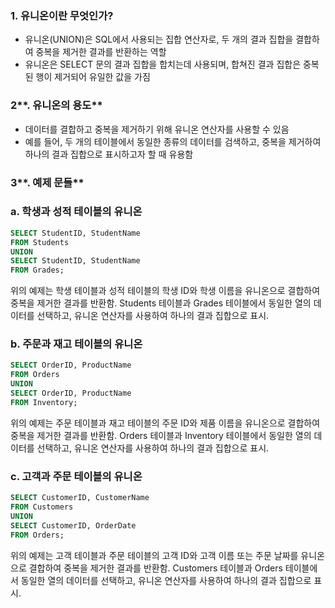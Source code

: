### **1. 유니온이란 무엇인가?**

- 유니온(UNION)은 SQL에서 사용되는 집합 연산자로, 두 개의 결과 집합을 결합하여 중복을 제거한 결과를 반환하는 역할<br>
- 유니온은 SELECT 문의 결과 집합을 합치는데 사용되며, 합쳐진 결과 집합은 중복된 행이 제거되어 유일한 값을 가짐<br>

### 2**. 유니온의 용도**

- 데이터를 결합하고 중복을 제거하기 위해 유니온 연산자를 사용할 수 있음<br>
- 예를 들어, 두 개의 테이블에서 동일한 종류의 데이터를 검색하고, 중복을 제거하여 하나의 결과 집합으로 표시하고자 할 때 유용함<br>

### 3**. 예제 문들**

### a. 학생과 성적 테이블의 유니온

```sql
SELECT StudentID, StudentName
FROM Students
UNION
SELECT StudentID, StudentName
FROM Grades;
```

위의 예제는 학생 테이블과 성적 테이블의 학생 ID와 학생 이름을 유니온으로 결합하여 중복을 제거한 결과를 반환함. Students 테이블과 Grades 테이블에서 동일한 열의 데이터를 선택하고, 유니온 연산자를 사용하여 하나의 결과 집합으로 표시.<br>

### b. 주문과 재고 테이블의 유니온

```sql
SELECT OrderID, ProductName
FROM Orders
UNION
SELECT OrderID, ProductName
FROM Inventory;
```

위의 예제는 주문 테이블과 재고 테이블의 주문 ID와 제품 이름을 유니온으로 결합하여 중복을 제거한 결과를 반환함. Orders 테이블과 Inventory 테이블에서 동일한 열의 데이터를 선택하고, 유니온 연산자를 사용하여 하나의 결과 집합으로 표시.<br>

### c. 고객과 주문 테이블의 유니온

```sql
SELECT CustomerID, CustomerName
FROM Customers
UNION
SELECT CustomerID, OrderDate
FROM Orders;
```

위의 예제는 고객 테이블과 주문 테이블의 고객 ID와 고객 이름 또는 주문 날짜를 유니온으로 결합하여 중복을 제거한 결과를 반환함. Customers 테이블과 Orders 테이블에서 동일한 열의 데이터를 선택하고, 유니온 연산자를 사용하여 하나의 결과 집합으로 표시.<br>